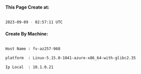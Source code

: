 
   
#### This Page Create at:

```bash

2023-09-09 - 02:57:11 UTC

```

#### Create By Machine:

```bash

Host Name : fv-az257-968

platform  : Linux-5.15.0-1041-azure-x86_64-with-glibc2.35

Ip Local  : 10.1.0.21

```

